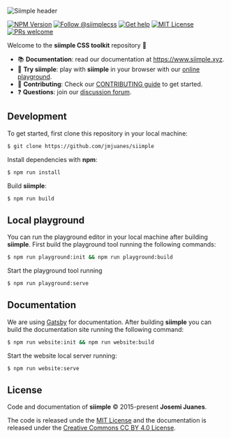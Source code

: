 ![Siimple header](./header.svg)

[![NPM Version](https://badgen.net/npm/v/siimple)](https://npmjs.com/package/siimple)
[![Follow @siimplecss](https://badgen.net/badge/Twitter/siimplecss/blue)](https://twitter.com/siimplecss)
[![Get help](https://badgen.net/badge/Discussions/Join%20us/cyan)](https://github.com/jmjuanes/siimple/discussions)
[![MIT License](https://badgen.net/github/license/jmjuanes/siimple)](https://github.com/jmjuanes/siimple)
[![PRs welcome](https://badgen.net/badge/PR/Welcome/green)](https://github.com/jmjuanes/siimple)

Welcome to the **siimple CSS toolkit** repository :tada: 

- :books: **Documentation**: read our documentation at https://www.siimple.xyz.
- :pencil: **Try siimple**: play with **siimple** in your browser with our [online playground](https://playground.siimple.xyz).
- :pray: **Contributing**: Check our [CONTRIBUTING guide](/CONTRIBUTING.md) to get started.
- :question: **Questions**: join our [discussion forum](https://github.com/jmjuanes/siimple/discussions).


## Development

To get started, first clone this repository in your local machine:

```bash
$ git clone https://github.com/jmjuanes/siimple
```

Install dependencies with **npm**:

```bash
$ npm run install
```

Build **siimple**:

```bash
$ npm run build
```


## Local playground

You can run the playground editor in your local machine after building **siimple**. First build the playground tool running the following commands:

```bash
$ npm run playground:init && npm run playground:build
```

Start the playground tool running

```bash
$ npm run playground:serve
```


## Documentation

We are using [Gatsby](https://www.gatsbyjs.com/) for documentation. After building **siimple** you can build the documentation site running the following command:

```bash
$ npm run website:init && npm run website:build
```

Start the website local server running:

```bash
$ npm run website:serve
```


## License

Code and documentation of **siimple** &copy; 2015-present **Josemi Juanes**. 

The code is released unde the [MIT License](LICENSE) and the documentation is released under the [Creative Commons CC BY 4.0 License](https://creativecommons.org/licenses/by/4.0/).
